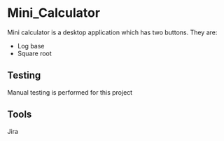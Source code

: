 # Mini_Calculator
Mini calculator is a desktop application which has two buttons. They are:
* Log base
* Square root
## Testing
Manual testing is performed for this project
## Tools
Jira
